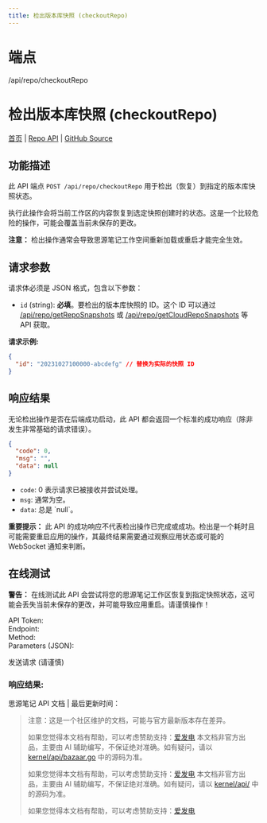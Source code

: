```yaml
---
title: 检出版本库快照 (checkoutRepo)
---
```

# 端点

/api/repo/checkoutRepo

# 检出版本库快照 (checkoutRepo)

[首页](../index.html) | [Repo API](index.html) | [GitHub Source](https://github.com/siyuan-note/siyuan/blob/master/kernel/api/repo.go#L137)

## 功能描述

此 API 端点 `POST /api/repo/checkoutRepo` 用于检出（恢复）到指定的版本库快照状态。

执行此操作会将当前工作区的内容恢复到选定快照创建时的状态。这是一个比较危险的操作，可能会覆盖当前未保存的更改。

**注意：** 检出操作通常会导致思源笔记工作空间重新加载或重启才能完全生效。

## 请求参数

请求体必须是 JSON 格式，包含以下参数：

-   `id` (string): **必填**。要检出的版本库快照的 ID。这个 ID 可以通过 [/api/repo/getRepoSnapshots](getRepoSnapshots.html) 或 [/api/repo/getCloudRepoSnapshots](getCloudRepoSnapshots.html) 等 API 获取。

**请求示例:**

```json
{
  "id": "20231027100000-abcdefg" // 替换为实际的快照 ID
}
```

## 响应结果

无论检出操作是否在后端成功启动，此 API 都会返回一个标准的成功响应（除非发生非常基础的请求错误）。

```json
{
  "code": 0,
  "msg": "",
  "data": null
}
```

-   `code`: 0 表示请求已被接收并尝试处理。
-   `msg`: 通常为空。
-   `data`: 总是 \`null\`。

**重要提示：** 此 API 的成功响应不代表检出操作已完成或成功。检出是一个耗时且可能需要重启应用的操作，其最终结果需要通过观察应用状态或可能的 WebSocket 通知来判断。

## 在线测试

**警告：** 在线测试此 API 会尝试将您的思源笔记工作区恢复到指定快照状态，这可能会丢失当前未保存的更改，并可能导致应用重启。请谨慎操作！

API Token:   
Endpoint:   
Method:   
Parameters (JSON):  
  
发送请求 (请谨慎)

### 响应结果:

思源笔记 API 文档 | 最后更新时间：

> 注意：这是一个社区维护的文档，可能与官方最新版本存在差异。
> 
> 如果您觉得本文档有帮助，可以考虑赞助支持：[爱发电](https://afdian.com/a/leolee9086?tab=feed)
> 本文档非官方出品，主要由 AI 辅助编写，不保证绝对准确。如有疑问，请以 [kernel/api/bazaar.go](https://github.com/siyuan-note/siyuan/blob/master/kernel/api/bazaar.go) 中的源码为准。
> 
> 如果您觉得本文档有帮助，可以考虑赞助支持：[爱发电](https://afdian.com/a/leolee9086?tab=feed)
> 本文档非官方出品，主要由 AI 辅助编写，不保证绝对准确。如有疑问，请以 [kernel/api/](https://github.com/siyuan-note/siyuan/blob/master/kernel/api/) 中的源码为准。
> 
> 如果您觉得本文档有帮助，可以考虑赞助支持：[爱发电](https://afdian.com/a/leolee9086?tab=feed)
